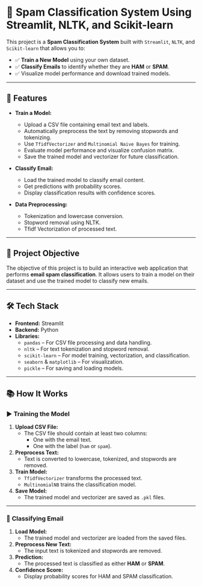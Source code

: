 # 📧 Spam Classification System Using Streamlit, NLTK, and Scikit-learn

This project is a **Spam Classification System** built with `Streamlit`, `NLTK`, and `Scikit-learn` that allows you to:
- ✅ **Train a New Model** using your own dataset.
- ✅ **Classify Emails** to identify whether they are **HAM** or **SPAM**.
- ✅ Visualize model performance and download trained models.

---

## 🚀 **Features**
- **Train a Model:**
    - Upload a CSV file containing email text and labels.
    - Automatically preprocess the text by removing stopwords and tokenizing.
    - Use `TfidfVectorizer` and `Multinomial Naive Bayes` for training.
    - Evaluate model performance and visualize confusion matrix.
    - Save the trained model and vectorizer for future classification.

- **Classify Email:**
    - Load the trained model to classify email content.
    - Get predictions with probability scores.
    - Display classification results with confidence scores.

- **Data Preprocessing:**
    - Tokenization and lowercase conversion.
    - Stopword removal using NLTK.
    - Tfidf Vectorization of processed text.

---

## 🎯 **Project Objective**
The objective of this project is to build an interactive web application that performs **email spam classification**. It allows users to train a model on their dataset and use the trained model to classify new emails.

---

## 🛠️ **Tech Stack**
- **Frontend:** Streamlit
- **Backend:** Python
- **Libraries:**
  - `pandas` – For CSV file processing and data handling.
  - `nltk` – For text tokenization and stopword removal.
  - `scikit-learn` – For model training, vectorization, and classification.
  - `seaborn` & `matplotlib` – For visualization.
  - `pickle` – For saving and loading models.

---

## 📚 **How It Works**
### ▶️ **Training the Model**
1. **Upload CSV File:**  
   - The CSV file should contain at least two columns:
     - One with the email text.
     - One with the label (`ham` or `spam`).
2. **Preprocess Text:**
   - Text is converted to lowercase, tokenized, and stopwords are removed.
3. **Train Model:**
   - `TfidfVectorizer` transforms the processed text.
   - `MultinomialNB` trains the classification model.
4. **Save Model:**
   - The trained model and vectorizer are saved as `.pkl` files.

---

### 📩 **Classifying Email**
1. **Load Model:**
   - The trained model and vectorizer are loaded from the saved files.
2. **Preprocess New Text:**
   - The input text is tokenized and stopwords are removed.
3. **Prediction:**
   - The processed text is classified as either **HAM** or **SPAM**.
4. **Confidence Score:**
   - Display probability scores for HAM and SPAM classification.
